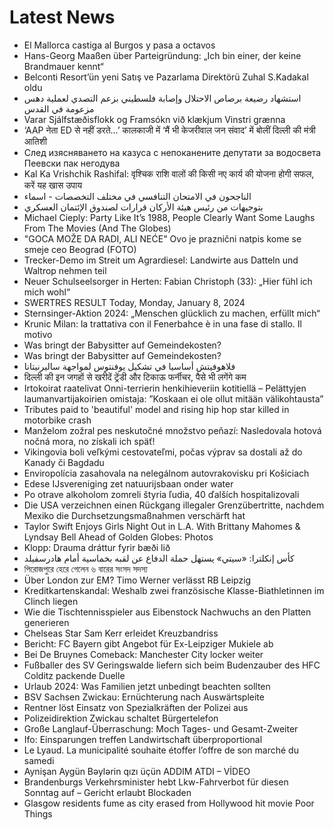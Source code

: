 # Latest News
-  El Mallorca castiga al Burgos y pasa a octavos
-  Hans-Georg Maaßen über Parteigründung: „Ich bin einer, der keine Brandmauer kennt“
-  Belconti Resort’ün yeni Satış ve Pazarlama Direktörü Zuhal S.Kadakal oldu
-  استشهاد رضيعة برصاص الاحتلال وإصابة فلسطيني بزعم التصدي لعملية دهس مزعومة في القدس
-  Varar Sjálfstæðisflokk og Framsókn við klækjum Vinstri grænna
-  ‘AAP नेता ED से नहीं डरते…’ कालकाजी में ‘मैं भी केजरीवाल जन संवाद’ में बोलीं दिल्ली की मंत्री आतिशी
-  След изясняването на казуса с непоканените депутати за водосвета Пеевски пак негодува
-  Kal Ka Vrishchik Rashifal: वृश्चिक राशि वालों की किसी नए कार्य की योजना होगी सफल, करें यह खास उपाय
-  الناجحون في الامتحان التنافسي في مختلف التخصصات - اسماء
-  بتوجيهات من رئيس هيئة الأركان قرارات لصندوق الإئتمان العسكري
-  Michael Cieply: Party Like It’s 1988, People Clearly Want Some Laughs From The Movies (And The Globes)
-  &quot;GOCA MOŽE DA RADI, ALI NEĆE&quot; Ovo je praznični natpis kome se smeje ceo Beograd (FOTO)
-  Trecker-Demo im Streit um Agrardiesel: Landwirte aus Datteln und Waltrop nehmen teil
-  Neuer Schulseelsorger in Herten: Fabian Christoph (33): „Hier fühl ich mich wohl“
-  SWERTRES RESULT Today, Monday, January 8, 2024
-  Sternsinger-Aktion 2024: „Menschen glücklich zu machen, erfüllt mich“
-  Krunic Milan: la trattativa con il Fenerbahce è in una fase di stallo. Il motivo
-  Was bringt der Babysitter auf Gemeindekosten?
-  Was bringt der Babysitter auf Gemeindekosten?
-  فلاهوفيتش أساسيا في تشكيل يوفنتوس لمواجهة ساليرنيتانا
-  दिल्ली की इन जगहों से खरीदें ट्रेंडी और टिकाऊ फर्नीचर, पैसे भी लगेंगे कम
-  Irtokoirat raatelivat Onni-terrierin henkihieveriin kotitiellä – Pelättyjen laumanvartijakoirien omistaja: ”Koskaan ei ole ollut mitään välikohtausta”
-  Tributes paid to 'beautiful' model and rising hip hop star killed in motorbike crash
-  Manželom zožral pes neskutočné množstvo peňazí: Nasledovala hotová nočná mora, no získali ich späť!
-  Vikingovia boli veľkými cestovateľmi, počas výprav sa dostali až do Kanady či Bagdadu
-  Enviropolícia zasahovala na nelegálnom autovrakovisku pri Košiciach
-  Edese IJsvereniging zet natuurijsbaan onder water
-  Po otrave alkoholom zomreli štyria ľudia, 40 ďalších hospitalizovali
-  Die USA verzeichnen einen Rückgang illegaler Grenzübertritte, nachdem Mexiko die Durchsetzungsmaßnahmen verschärft hat
-  Taylor Swift Enjoys Girls Night Out in L.A. With Brittany Mahomes & Lyndsay Bell Ahead of Golden Globes: Photos
-  Klopp: Drauma dráttur fyrir bæði lið
-  كأس إنكلترا: «سيتي» يستهل حملة الدفاع عن لقبه بخماسية أمام هادرسفيلد
-  পিরোজপুরে হেরে গেলেন ৬ বারের সংসদ সদস্য
-  Über London zur EM? Timo Werner verlässt RB Leipzig
-  Kreditkartenskandal: Weshalb zwei französische Klasse-Biathletinnen im Clinch liegen
-  Wie die Tischtennisspieler aus Eibenstock Nachwuchs an den Platten generieren
-  Chelseas Star Sam Kerr erleidet Kreuzbandriss
-  Bericht: FC Bayern gibt Angebot für Ex-Leipziger Mukiele ab
-  Bei De Bruynes Comeback: Manchester City locker weiter
-  Fußballer des SV Geringswalde liefern sich beim Budenzauber des HFC Colditz packende Duelle
-  Urlaub 2024: Was Familien jetzt unbedingt beachten sollten
-  BSV Sachsen Zwickau: Ernüchterung nach Auswärtspleite
-  Rentner löst Einsatz von Spezialkräften der Polizei aus
-  Polizeidirektion Zwickau schaltet Bürgertelefon
-  Große Langlauf-Überraschung: Moch Tages- und Gesamt-Zweiter
-  Ifo: Einsparungen treffen Landwirtschaft überproportional
-  Le Lyaud. La municipalité souhaite étoffer l’offre de son marché du samedi
-  Aynişan Aygün Bəylərin qızı üçün ADDIM ATDI – VİDEO
-  Brandenburgs Verkehrsminister hebt Lkw-Fahrverbot für diesen Sonntag auf – Gericht erlaubt Blockaden
-  Glasgow residents fume as city erased from Hollywood hit movie Poor Things
